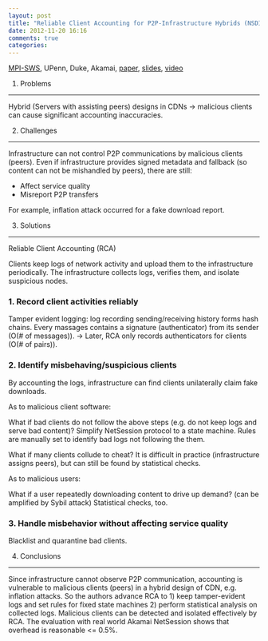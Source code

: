 ```yaml
---
layout: post
title: "Reliable Client Accounting for P2P-Infrastructure Hybrids (NSDI '12)"
date: 2012-11-20 16:16
comments: true
categories: 
---
```

[MPI-SWS](http://www.mpi-sws.org/~paditya/), UPenn, Duke, Akamai, [paper](http://www.mpi-sws.org/~paditya/papers/rca-nsdi2012.pdf), [slides](https://www.usenix.org/sites/default/files/conference/protected-files/nsdi12_reliable_client_accounting_for_p2p-infrastructure_hybrids.pdf), [video](https://www.usenix.org/conference/nsdi12/reliable-client-accounting-hybrid-content-distribution-networks)

1. Problems
----

Hybrid (Servers with assisting peers) designs in CDNs -> malicious clients can cause significant accounting inaccuracies.

2. Challenges
----

Infrastructure can not control P2P communications by malicious clients (peers). Even if infrastructure provides signed metadata and fallback (so content can not be mishandled by peers), there are still:

- Affect service quality
- Misreport P2P transfers

For example, inflation attack occurred for a fake download report.

3. Solutions
----

Reliable Client Accounting (RCA)
<!--more-->
Clients keep logs of network activity and upload them to the infrastructure periodically. The infrastructure collects logs, verifies them, and isolate suspicious nodes.

### 1. Record client activities reliably

Tamper evident logging: log recording sending/receiving history forms hash chains. Every massages contains a signature (authenticator) from its sender (O(# of messages)). -> Later, RCA only records authenticators for clients (O(# of pairs)). 

### 2. Identify misbehaving/suspicious clients

By accounting the logs, infrastructure can find clients unilaterally claim fake downloads. 

As to malicious client software:

What if bad clients do not follow the above steps (e.g. do not keep logs and serve bad content)? Simplify NetSession protocol to a state machine. Rules are manually set to identify bad logs not following the them. 

What if many clients collude to cheat? It is difficult in practice (infrastructure assigns peers), but can still be found by statistical checks.

As to malicious users:

What if a user repeatedly downloading content to drive up demand? (can be amplified by Sybil attack) Statistical checks, too.

### 3. Handle misbehavior without affecting service quality

Blacklist and quarantine bad clients.

4. Conclusions
----

Since infrastructure cannot observe P2P communication, accounting is vulnerable to malicious clients (peers) in a hybrid design of CDN, e.g. inflation attacks. So the authors advance RCA to 1) keep tamper-evident logs and set rules for fixed state machines 2) perform statistical analysis on collected logs. Malicious clients can be detected and isolated effectively by RCA. The evaluation with real world Akamai NetSession shows that overhead is reasonable <= 0.5%.